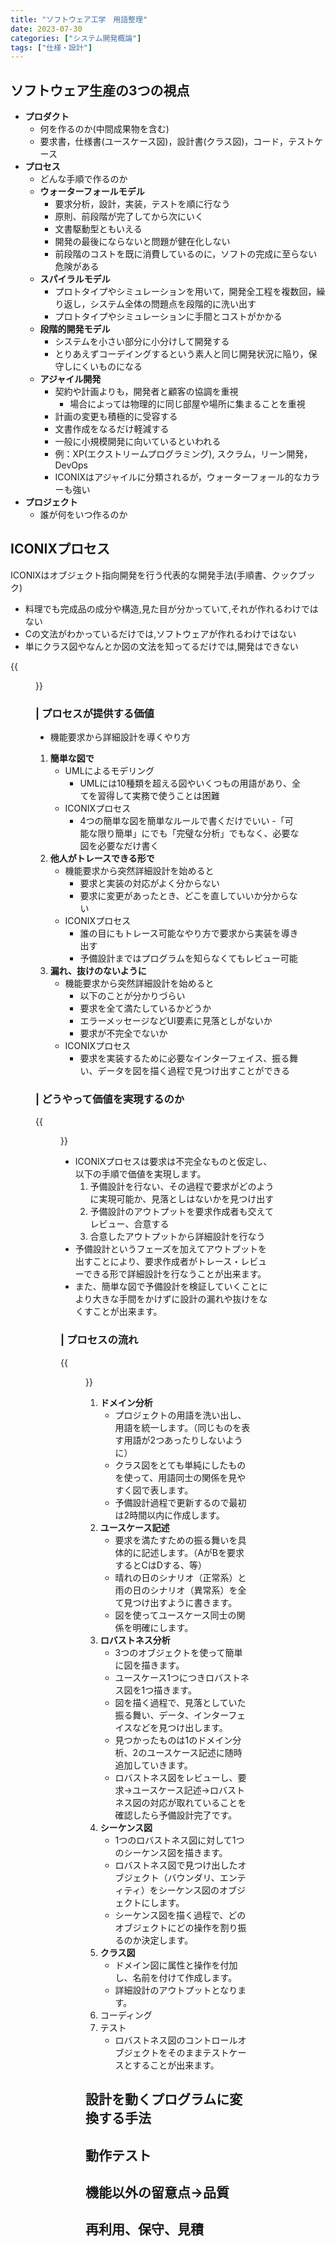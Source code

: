```yaml
---
title: "ソフトウェア工学　用語整理"
date: 2023-07-30
categories: ["システム開発概論"]
tags: ["仕様・設計"]
---
```

## ソフトウェア生産の3つの視点
- **プロダクト**
    - 何を作るのか(中間成果物を含む)
    - 要求書，仕様書(ユースケース図)，設計書(クラス図)，コード，テストケース
- **プロセス**
    - どんな手順で作るのか
    - **ウォーターフォールモデル**
        - 要求分析，設計，実装，テストを順に行なう
        - 原則、前段階が完了してから次にいく
        - 文書駆動型ともいえる
        - 開発の最後にならないと問題が健在化しない
        - 前段階のコストを既に消費しているのに，ソフトの完成に至らない危険がある
    - **スパイラルモデル**
        - プロトタイプやシミュレーションを用いて，開発全工程を複数回，繰り返し，システム全体の問題点を段階的に洗い出す
        - プロトタイプやシミュレーションに手間とコストがかかる
    - **段階的開発モデル**
        - システムを小さい部分に小分けして開発する
        - とりあえずコーデイングするという素人と同じ開発状況に陥り，保守しにくいものになる
    - **アジャイル開発**
        - 契約や計画よりも，開発者と顧客の協調を重視
            - 場合によっては物理的に同じ部屋や場所に集まることを重視
        - 計画の変更も積極的に受容する
        - 文書作成をなるだけ軽減する
        - 一般に小規模開発に向いているといわれる
        - 例：XP(エクストリームプログラミング), スクラム，リーン開発，DevOps
        - ICONIXはアジャイルに分類されるが，ウォーターフォール的なカラーも強い
- **プロジェクト**
    - 誰が何をいつ作るのか

## ICONIXプロセス

ICONIXはオブジェクト指向開発を行う代表的な開発手法(手順書、クックブック)
- 料理でも完成品の成分や構造,見た目が分かっていて,それが作れるわけではない
- Cの文法がわかっているだけでは,ソフトウェアが作れるわけではない
- 単にクラス図やなんとか図の文法を知ってるだけでは,開発はできない

{{<figure src="https://inusarukiji139.github.io/post/software_development/ICONIX.png" alt="ICONIX" width="75%">}}


### | プロセスが提供する価値
- 機能要求から詳細設計を導くやり方
1. **簡単な図で**
    - UMLによるモデリング
        - UMLには10種類を超える図やいくつもの用語があり、全てを習得して実務で使うことは困難
    - ICONIXプロセス
        - 4つの簡単な図を簡単なルールで書くだけでいい
        -「可能な限り簡単」にでも「完璧な分析」でもなく、必要な図を必要なだけ書く
2. **他人がトレースできる形で**
    - 機能要求から突然詳細設計を始めると
        - 要求と実装の対応がよく分からない
        - 要求に変更があったとき、どこを直していいか分からない
    - ICONIXプロセス
        - 誰の目にもトレース可能なやり方で要求から実装を導き出す
        - 予備設計まではプログラムを知らなくてもレビュー可能
3. **漏れ、抜けのないように**
    - 機能要求から突然詳細設計を始めると
        - 以下のことが分かりづらい
        - 要求を全て満たしているかどうか
        - エラーメッセージなどUI要素に見落としがないか
        - 要求が不完全でないか
    - ICONIXプロセス
        - 要求を実装するために必要なインターフェイス、振る舞い、データを図を描く過程で見つけ出すことができる

### | どうやって価値を実現するのか

{{<figure src="https://inusarukiji139.github.io/post/software_development/ICONIX2.png" alt="ICONIX" width="75%">}}
- ICONIXプロセスは要求は不完全なものと仮定し、以下の手順で価値を実現します。
    1. 予備設計を行ない、その過程で要求がどのように実現可能か、見落としはないかを見つけ出す
    2. 予備設計のアウトプットを要求作成者も交えてレビュー、合意する
    3. 合意したアウトプットから詳細設計を行なう
- 予備設計というフェーズを加えてアウトプットを出すことにより、要求作成者がトレース・レビューできる形で詳細設計を行なうことが出来ます。
- また、簡単な図で予備設計を検証していくことにより大きな手間をかけずに設計の漏れや抜けをなくすことが出来ます。

### | プロセスの流れ

{{<figure src="https://inusarukiji139.github.io/post/software_development/ICONIX3.png" alt="ICONIX" width="75%">}}

1. **ドメイン分析**
    - プロジェクトの用語を洗い出し、用語を統一します。（同じものを表す用語が2つあったりしないように）
    - クラス図をとても単純にしたものを使って、用語同士の関係を見やすく図で表します。
    - 予備設計過程で更新するので最初は2時間以内に作成します。
2. **ユースケース記述**
    - 要求を満たすための振る舞いを具体的に記述します。（AがBを要求するとCはDする、等）
    - 晴れの日のシナリオ（正常系）と雨の日のシナリオ（異常系）を全て見つけ出すように書きます。
    - 図を使ってユースケース同士の関係を明確にします。
3. **ロバストネス分析**
    - 3つのオブジェクトを使って簡単に図を描きます。
    - ユースケース1つにつきロバストネス図を1つ描きます。
    - 図を描く過程で、見落としていた振る舞い、データ、インターフェイスなどを見つけ出します。
    - 見つかったものは1のドメイン分析、2のユースケース記述に随時追加していきます。
    - ロバストネス図をレビューし、要求→ユースケース記述→ロバストネス図の対応が取れていることを確認したら予備設計完了です。
4. **シーケンス図**
    - 1つのロバストネス図に対して1つのシーケンス図を描きます。
    - ロバストネス図で見つけ出したオブジェクト（バウンダリ、エンティティ）をシーケンス図のオブジェクトにします。
    - シーケンス図を描く過程で、どのオブジェクトにどの操作を割り振るのか決定します。
5. **クラス図**
    - ドメイン図に属性と操作を付加し、名前を付けて作成します。
    - 詳細設計のアウトプットとなります。
6. コーディング
7. テスト
    - ロバストネス図のコントロールオブジェクトをそのままテストケースとすることが出来ます。

## 設計を動くプログラムに変換する手法
## 動作テスト
## 機能以外の留意点→品質
## 再利用、保守、見積